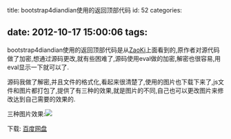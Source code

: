 title: bootstrap4diandian使用的返回顶部代码
id: 52
categories:

date: 2012-10-17 15:00:06
tags:
---

bootstrap4diandian使用的返回顶部代码是从[ZaoKi](http://www.zaoki.com/post/2012-07-18/40030626498 "ZaoKi")上面看到的,原作者对源代码做了加密,想通过源码更改,就有些困难了,源码使用eval做的加密,解密也很容易,用eval显示一下就可以了.
</br>

源码我做了解密,并且文件的格式化,看起来很清楚了,使用的图片也下载下来了,js文件和图片都打包了,提供了有三种的效果,就是图片的不同,自己也可以更改图片来修改达到自己需要的效果的.
</br>

三种图片效果:![](http://m1.img.libdd.com/farm4/2012/1016/19/435922D2A5291B257D2B11F441C2C999CC4ECEAA61D43_285_92.PNG)</img>
</br>

下载: [百度网盘](http://pan.baidu.com/share/link?shareid=83177&amp;uk=1006662537 "百度网盘")